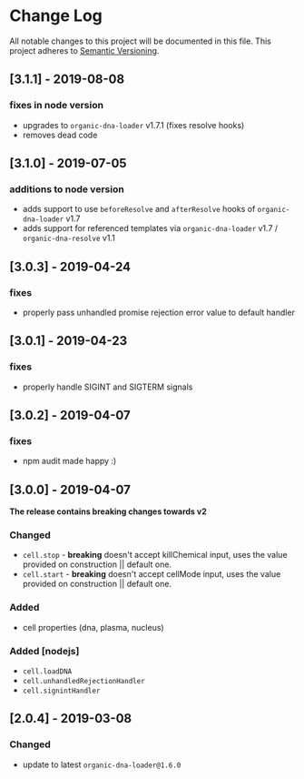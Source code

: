 # Change Log
All notable changes to this project will be documented in this file.
This project adheres to [Semantic Versioning](http://semver.org/).

## [3.1.1] - 2019-08-08

### fixes in node version

* upgrades to `organic-dna-loader` v1.7.1 (fixes resolve hooks)
* removes dead code

## [3.1.0] - 2019-07-05

### additions to node version

* adds support to use `beforeResolve` and `afterResolve` hooks of `organic-dna-loader` v1.7
* adds support for referenced templates via `organic-dna-loader` v1.7 / `organic-dna-resolve` v1.1

## [3.0.3] - 2019-04-24

### fixes

* properly pass unhandled promise rejection error value to default handler

## [3.0.1] - 2019-04-23

### fixes

* properly handle SIGINT and SIGTERM signals

## [3.0.2] - 2019-04-07

### fixes

* npm audit made happy :)


## [3.0.0] - 2019-04-07

**The release contains breaking changes towards v2**

### Changed
- `cell.stop` - **breaking** doesn't accept killChemical input, uses the value provided on construction || default one.
- `cell.start` - **breaking** doesn't accept cellMode input, uses the value provided on construction || default one.

### Added

- cell properties (dna, plasma, nucleus)

### Added [nodejs]
- `cell.loadDNA`
- `cell.unhandledRejectionHandler`
- `cell.signintHandler`


## [2.0.4] - 2019-03-08

### Changed

- update to latest `organic-dna-loader@1.6.0`
